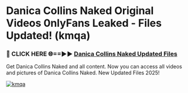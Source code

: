 # Danica Collins Naked Original Videos 0nlyFans Leaked - Files Updated! (kmqa)

<h3>🔴 CLICK HERE 🌐==►► <a href="https://tinyurl.com/yckcrads" rel="nofollow">Danica Collins Naked Updated Files</a></h3>

Get Danica Collins Naked and all content. Now you can access all videos and pictures of Danica Collins Naked. New Updated Files 2025!

[![kmqa](https://i.imgur.com/hpKpOFt.gif)](https://tinyurl.com/yckcrads)
